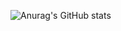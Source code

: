 ![Anurag's GitHub stats](https://github-readme-stats.vercel.app/apiAnonym3310anuraghazra&show_icons=true&theme=radical)
